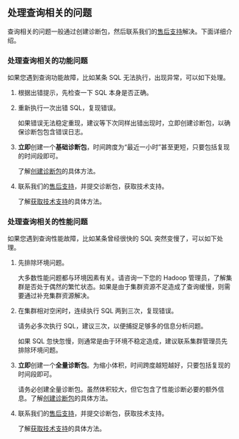 ## 处理查询相关的问题

查询相关的问题一般通过创建诊断包，然后联系我们的[售后支持](https://support.kyligence.io/)解决。下面详细介绍。



### 处理查询相关的功能问题

如果您遇到查询功能故障，比如某条 SQL 无法执行，出现异常，可以如下处理。

1. 根据出错提示，先检查一下 SQL 本身是否正确。

2. 重新执行一次出错 SQL，复现错误。

   如果错误无法稳定重现，建议等下次同样出错出现时，立即创建诊断包，以确保诊断包包含错误日志。

3. **立即**创建一个**基础诊断包**，时间跨度为“最近一小时”甚至更短，只要包括复现的时间段即可。

   了解[创建诊断包](../operation/monitor_diagnosis/diag.cn.md)的具体方法。

4. 联系我们的[售后支持](https://support.kyligence.io/#/)，并提交诊断包，获取技术支持。

   了解[获取技术支持](../operation/monitor_diagnosis/get_support.cn.md)的具体方法。



### 处理查询相关的性能问题

如果您遇到查询性能故障，比如某条曾经很快的 SQL 突然变慢了，可以如下处理。

1. 先排除环境问题。

   大多数性能问题都与环境因素有关。请咨询一下您的 Hadoop 管理员，了解集群是否处于偶然的繁忙状态。如果是由于集群资源不足造成了查询缓慢，则需要通过补充集群资源解决。

2. 在集群相对空闲时，连续执行 SQL 两到三次，复现错误。

   请务必多次执行 SQL，建议三次，以便捕捉足够多的信息分析问题。

   如果 SQL 忽快忽慢，则通常是由于环境不稳定造成，建议联系集群管理员先排除环境问题。

3. **立即**创建一个**全量诊断包**。为缩小体积，时间跨度越短越好，只要包括复现的时间段即可。

   请务必创建全量诊断包。虽然体积较大，但它包含了性能诊断必要的额外信息。了解[创建诊断包](../operation/monitor_diagnosis/diag.cn.md)的具体方法。

4. 联系我们的[售后支持](https://support.kyligence.io/#/)，并提交诊断包，获取技术支持。

   了解[获取技术支持](../operation/monitor_diagnosis/get_support.cn.md)的具体方法。

